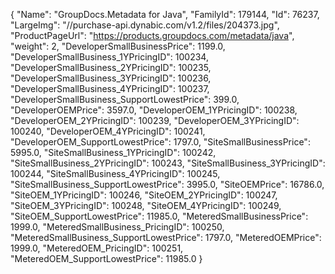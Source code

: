{
    "Name": "GroupDocs.Metadata for Java",
    "FamilyId": 179144,
    "Id": 76237,
    "LargeImg": "//purchase-api.dynabic.com/v1.2/files/204373.jpg",
    "ProductPageUrl": "https://products.groupdocs.com/metadata/java",
    "weight": 2,
    "DeveloperSmallBusinessPrice": 1199.0,
    "DeveloperSmallBusiness_1YPricingID": 100234,
    "DeveloperSmallBusiness_2YPricingID": 100235,
    "DeveloperSmallBusiness_3YPricingID": 100236,
    "DeveloperSmallBusiness_4YPricingID": 100237,
    "DeveloperSmallBusiness_SupportLowestPrice": 399.0,
    "DeveloperOEMPrice": 3597.0,
    "DeveloperOEM_1YPricingID": 100238,
    "DeveloperOEM_2YPricingID": 100239,
    "DeveloperOEM_3YPricingID": 100240,
    "DeveloperOEM_4YPricingID": 100241,
    "DeveloperOEM_SupportLowestPrice": 1797.0,
    "SiteSmallBusinessPrice": 5995.0,
    "SiteSmallBusiness_1YPricingID": 100242,
    "SiteSmallBusiness_2YPricingID": 100243,
    "SiteSmallBusiness_3YPricingID": 100244,
    "SiteSmallBusiness_4YPricingID": 100245,
    "SiteSmallBusiness_SupportLowestPrice": 3995.0,
    "SiteOEMPrice": 16786.0,
    "SiteOEM_1YPricingID": 100246,
    "SiteOEM_2YPricingID": 100247,
    "SiteOEM_3YPricingID": 100248,
    "SiteOEM_4YPricingID": 100249,
    "SiteOEM_SupportLowestPrice": 11985.0,
    "MeteredSmallBusinessPrice": 1999.0,
    "MeteredSmallBusiness_PricingID": 100250,
    "MeteredSmallBusiness_SupportLowestPrice": 1797.0,
    "MeteredOEMPrice": 1999.0,
    "MeteredOEM_PricingID": 100251,
    "MeteredOEM_SupportLowestPrice": 11985.0
}